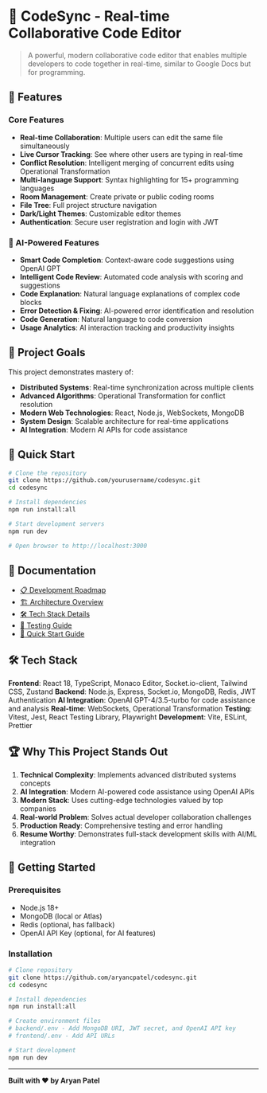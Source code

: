 # 🚀 CodeSync - Real-time Collaborative Code Editor

> A powerful, modern collaborative code editor that enables multiple developers to code together in real-time, similar to Google Docs but for programming.

## 🌟 Features

### Core Features
- **Real-time Collaboration**: Multiple users can edit the same file simultaneously
- **Live Cursor Tracking**: See where other users are typing in real-time
- **Conflict Resolution**: Intelligent merging of concurrent edits using Operational Transformation
- **Multi-language Support**: Syntax highlighting for 15+ programming languages
- **Room Management**: Create private or public coding rooms
- **File Tree**: Full project structure navigation
- **Dark/Light Themes**: Customizable editor themes
- **Authentication**: Secure user registration and login with JWT

### 🤖 AI-Powered Features
- **Smart Code Completion**: Context-aware code suggestions using OpenAI GPT
- **Intelligent Code Review**: Automated code analysis with scoring and suggestions
- **Code Explanation**: Natural language explanations of complex code blocks
- **Error Detection & Fixing**: AI-powered error identification and resolution
- **Code Generation**: Natural language to code conversion
- **Usage Analytics**: AI interaction tracking and productivity insights

## 🎯 Project Goals

This project demonstrates mastery of:
- **Distributed Systems**: Real-time synchronization across multiple clients
- **Advanced Algorithms**: Operational Transformation for conflict resolution
- **Modern Web Technologies**: React, Node.js, WebSockets, MongoDB
- **System Design**: Scalable architecture for real-time applications
- **AI Integration**: Modern AI APIs for code assistance

## 🚀 Quick Start

```bash
# Clone the repository
git clone https://github.com/yourusername/codesync.git
cd codesync

# Install dependencies
npm run install:all

# Start development servers
npm run dev

# Open browser to http://localhost:3000
```

## 📖 Documentation

- [📋 Development Roadmap](./docs/DEVELOPMENT_ROADMAP.md)
- [🏗️ Architecture Overview](./docs/ARCHITECTURE.md)
- [🛠️ Tech Stack Details](./docs/TECH_STACK.md)
- [🧪 Testing Guide](./TESTING.md)
- [🚀 Quick Start Guide](./QUICK_START.md)

## 🛠️ Tech Stack

**Frontend**: React 18, TypeScript, Monaco Editor, Socket.io-client, Tailwind CSS, Zustand
**Backend**: Node.js, Express, Socket.io, MongoDB, Redis, JWT Authentication
**AI Integration**: OpenAI GPT-4/3.5-turbo for code assistance and analysis
**Real-time**: WebSockets, Operational Transformation
**Testing**: Vitest, Jest, React Testing Library, Playwright
**Development**: Vite, ESLint, Prettier

## 🏆 Why This Project Stands Out

1. **Technical Complexity**: Implements advanced distributed systems concepts
2. **AI Integration**: Modern AI-powered code assistance using OpenAI APIs
3. **Modern Stack**: Uses cutting-edge technologies valued by top companies
4. **Real-world Problem**: Solves actual developer collaboration challenges
5. **Production Ready**: Comprehensive testing and error handling
6. **Resume Worthy**: Demonstrates full-stack development skills with AI/ML integration

## 🚀 Getting Started

### Prerequisites
- Node.js 18+
- MongoDB (local or Atlas)
- Redis (optional, has fallback)
- OpenAI API Key (optional, for AI features)

### Installation
```bash
# Clone repository
git clone https://github.com/aryancpatel/codesync.git
cd codesync

# Install dependencies
npm run install:all

# Create environment files
# backend/.env - Add MongoDB URI, JWT secret, and OpenAI API key
# frontend/.env - Add API URLs

# Start development
npm run dev
```

---

**Built with ❤️ by Aryan Patel**
